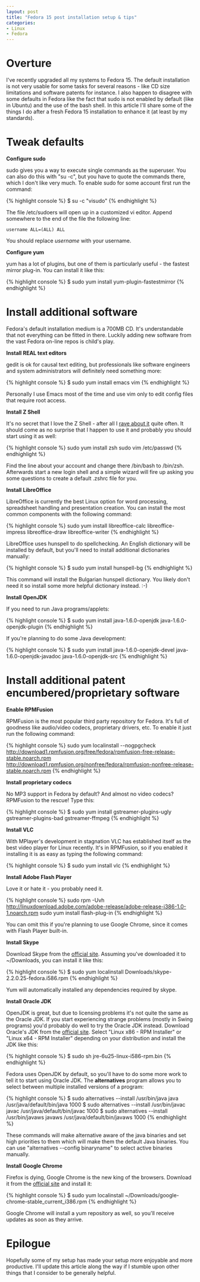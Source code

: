 ```yaml
---
layout: post
title: "Fedora 15 post installation setup & tips"
categories:
- Linux
- Fedora
---
```


# Overture

I've recently upgraded all my systems to Fedora 15. The default
installation is not very usable for some tasks for several reasons -
like CD size limitations and software patents for instance. I also
happen to disagree with some defaults in Fedora like the fact that
sudo is not enabled by default (like in Ubuntu) and the use of the
bash shell. In this article I'll share some of the things I do after a
fresh Fedora 15 installation to enhance it (at least by my standards).

# Tweak defaults

**Configure sudo**

sudo gives you a way to execute single commands as the superuser. You
can also do this with "su -c", but you have to quote the commands there,
which I don't like very much. To enable sudo for some account first
run the command:

{% highlight console %}
$ su -c "visudo"
{% endhighlight %}

The file /etc/sudoers will open up in a customized vi editor. Append
somewhere to the end of the file the following line:

`username ALL=(ALL) ALL`

You should replace *username* with your username.

**Configure yum**

yum has a lot of plugins, but one of them is particularly useful - the
fastest mirror plug-in. You can install it like this:

{% highlight console %}
$ sudo yum install yum-plugin-fastestmirror
{% endhighlight %}

# Install additional software

Fedora's default installation medium is a 700MB CD. It's
understandable that not everything can be fitted in there. Luckily
adding new software from the vast Fedora on-line repos is child's play.

**Install REAL text editors**

gedit is ok for causal text editing, but professionals like software
engineers and system administrators will definitely need something more:

{% highlight console %}
$ sudo yum install emacs vim
{% endhighlight %}

Personally I use Emacs most of the time and use vim only to edit
config files that require root access. 

**Install Z Shell**

It's no secret that I love the Z Shell - after all I [rave about it](/Z%20Shell/2011/04/29/one-shell-to-rule-them-all.html)
quite often. It should come as no surprise that I happen to use it
and probably you should start using it as well:

{% highlight console %}
sudo yum install zsh
sudo vim /etc/passwd
{% endhighlight %}

Find the line about your account and change there /bin/bash to
/bin/zsh. Afterwards start a new login shell and a simple wizard will
fire up asking you some questions to create a default .zshrc file for you.

**Install LibreOffice**

LibreOffice is currently the best Linux option for word processing,
spreadsheet handling and presentation creation. You can install the
most common components with the following command:

{% highlight console %}
sudo yum install libreoffice-calc libreoffice-impress libreoffice-draw libreoffice-writer
{% endhighlight %}

LibreOffice uses hunspell to do spellchecking. An English dictionary
will be installed by default, but you'll need to install additional
dictionaries manually:

{% highlight console %}
$ sudo yum install hunspell-bg
{% endhighlight %}

This command will install the Bulgarian hunspell dictionary. You
likely don't need it so install some more helpful dictionary instead. :-)

**Install OpenJDK**

If you need to run Java programs/applets:

{% highlight console %}
$ sudo yum install java-1.6.0-openjdk java-1.6.0-openjdk-plugin
{% endhighlight %}

If you're planning to do some Java development:

{% highlight console %}
$ sudo yum install java-1.6.0-openjdk-devel java-1.6.0-openjdk-javadoc java-1.6.0-openjdk-src
{% endhighlight %}

# Install additional patent encumbered/proprietary software

**Enable RPMFusion**

RPMFusion is the most popular third party repository for Fedora. It's
full of goodness like audio/video codecs, proprietary drivers, etc. To
enable it just run the following command:

{% highlight console %}
sudo yum localinstall --nogpgcheck
http://download1.rpmfusion.org/free/fedora/rpmfusion-free-release-stable.noarch.rpm
http://download1.rpmfusion.org/nonfree/fedora/rpmfusion-nonfree-release-stable.noarch.rpm
{% endhighlight %}

**Install proprietary codecs**

No MP3 support in Fedora by default? And almost no video codecs?
RPMFusion to the rescue! Type this:

{% highlight console %}
$ sudo yum install gstreamer-plugins-ugly gstreamer-plugins-bad
gstreamer-ffmpeg
{% endhighlight %}

**Install VLC**

With MPlayer's development in stagnation VLC has established itself as
the best video player for Linux recently. It's in RPMFusion, so if you
enabled it installing it is as easy as typing the following command:

{% highlight console %}
$ sudo yum install vlc
{% endhighlight %}

**Install Adobe Flash Player**

Love it or hate it - you probably need it.

{% highlight console %}
sudo rpm -Uvh http://linuxdownload.adobe.com/adobe-release/adobe-release-i386-1.0-1.noarch.rpm
sudo yum install flash-plug-in
{% endhighlight %}

You can omit this if you're planning to use Google Chrome, since it
comes with Flash Player built-in.

**Install Skype**

Download Skype from the
[official site](http://www.skype.com/intl/en/get-skype/on-your-computer/linux/downloading.fedora). Assuming
you've downloaded it to ~/Downloads, you can install it like this:

{% highlight console %}
$ sudo yum localinstall Downloads/skype-2.2.0.25-fedora.i586.rpm
{% endhighlight %}

Yum will automatically installed any dependencies required by skype.

**Install Oracle JDK**

OpenJDK is great, but due to licensing problems it's not quite the
same as the Oracle JDK. If you start experiencing strange problems
(mostly in Swing programs) you'd probably do well to try the Oracle
JDK instead. Download Oracle's JDK from the
[official site](http://www.oracle.com/technetwork/java/javase/downloads/index.html). Select
"Linux x86 - RPM Installer" or "Linux x64 - RPM Installer" depending
on your distribution and install the JDK like this:

{% highlight console %}
$ sudo sh jre-6u25-linux-i586-rpm.bin
{% endhighlight %}

Fedora uses OpenJDK by default, so you'll have to do some more work to
tell it to start using Oracle JDK. The **alternatives** program allows
you to select between multiple installed versions of a program:

{% highlight console %}
$ sudo alternatives --install /usr/bin/java java /usr/java/default/bin/java 1000
$ sudo alternatives --install /usr/bin/javac javac /usr/java/default/bin/javac 1000
$ sudo alternatives --install /usr/bin/javaws javaws /usr/java/default/bin/javaws 1000
{% endhighlight %}

These commands will make alternative aware of the java binaries and
set high priorities to them which will make them the default Java
binaries. You can use "alternatives --config binaryname" to select
active binaries manually.

**Install Google Chrome**

Firefox is dying, Google Chrome is the new king of the
browsers. Download it from the [official site](http://www.google.com/chrome) and install it:

{% highlight console %}
$ sudo yum localinstall ~/Downloads/google-chrome-stable_current_i386.rpm
{% endhighlight %}

Google Chrome will install a yum repository as well, so you'll receive
updates as soon as they arrive.

# Epilogue

Hopefully some of my setup has made your setup more enjoyable and more
productive. I'll update this article along the way if I stumble upon
other things that I consider to be generally helpful.
